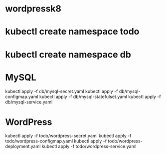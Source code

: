 # wordpressk8

# kubectl create namespace todo

# kubectl create namespace db

# MySQL
kubectl apply -f db/mysql-secret.yaml
kubectl apply -f db/mysql-configmap.yaml
kubectl apply -f db/mysql-statefulset.yaml
kubectl apply -f db/mysql-service.yaml

# WordPress
kubectl apply -f todo/wordpress-secret.yaml
kubectl apply -f todo/wordpress-configmap.yaml
kubectl apply -f todo/wordpress-deployment.yaml
kubectl apply -f todo/wordpress-service.yaml

